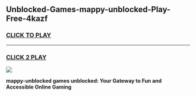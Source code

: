 
## Unblocked-Games-mappy-unblocked-Play-Free-4kazf
<h3>
<a href="https://premium76.site?title=mappy-unblocked&ref=23A">CLICK TO PLAY</a></h3>
<hr>

<h3>
<a href="https://premium76.site?title=mappy-unblocked&ref=23A">CLICK 2 PLAY</a>
  
</h3>

<a href="https://premium76.site?title=mappy-unblocked&ref=23A"><img src="https://clearcache.store/games.png"></a>


**mappy-unblocked games unblocked: Your Gateway to Fun and Accessible Online Gaming**
